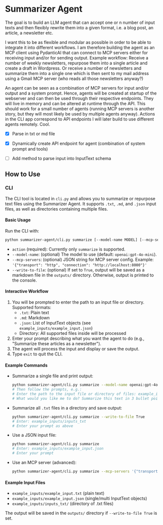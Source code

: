 # Summarizer Agent

The goal is to build an LLM agent that can accept one or n number of input texts and then flexibly rewrite them into a given format, i.e. a blog post, an article, a newsletter etc.

I want this to be as flexible and modular as possible in order to be able to integrate it into different workflows. I am therefore building the agent as an MCP client using PydanticAI that can connect to MCP servers either for receiving input and/or for sending output. Example workflow: Receive a number of weekly newsletters, repurpose them into a single article and create a draft in Wordpress. Or receive a number of newsletters and summarize them into a single one which is then sent to my mail address using a Gmail MCP server (who reads all those newsletters anyway?)

An agent can be seen as a combination of MCP servers for input and/or output and a system prompt. Hence, agents will be created at startup of the webserver and can then be used through their respective endpoints. They will live in memory and can be altered at runtime through the API. This should work for a small number of agents (running MCP servers is another story, but they will most likely be used by multiple agents anyway). Actions in the CLI app correspond to API endpoints I will later build to use different agents remotely. Cool.

- [x] Parse in txt or md file
- [x] Dynamically create API endpoint for agent (combination of system prompt and tools)
- [ ] Add method to parse input into InputText schema


## How to Use

### CLI

The CLI tool is located in `cli.py` and allows you to summarize or repurpose text files using the Summarizer Agent. It supports `.txt`, `.md`, and `.json` input files, as well as directories containing multiple files.

#### Basic Usage

Run the CLI with:

```bash
python summarizer-agent/cli.py summarize [--model-name MODEL] [--mcp-servers JSON] [--write-to-file True|False]
```

- `action` (required): Currently only `summarize` is supported.
- `--model-name`: (optional) The model to use (default: `openai:gpt-4o-mini`).
- `--mcp-servers`: (optional) JSON string for MCP server config. Example: `'{"transport": "http", "connection": "http://localhost:8000"}'`
- `--write-to-file`: (optional) If set to `True`, output will be saved as a markdown file in the `outputs/` directory. Otherwise, output is printed to the console.

#### Interactive Workflow

1. You will be prompted to enter the path to an input file or directory. Supported formats:
   - `.txt`: Plain text
   - `.md`: Markdown
   - `.json`: List of InputText objects (see `example_inputs/example_input.json`)
   - Directory: All supported files inside will be processed
2. Enter your prompt describing what you want the agent to do (e.g., "Summarize these articles as a newsletter").
3. The agent will process the input and display or save the output.
4. Type `exit` to quit the CLI.

#### Example Commands

- Summarize a single file and print output:
  ```bash
  python summarizer-agent/cli.py summarize --model-name openai:gpt-4o-mini
  # Then follow the prompts, e.g.:
  # Enter the path to the input file or directory of files: example_inputs/example_input.txt
  # What would you like me to do? Summarize this text in 3 bullet points.
  ```

- Summarize all `.txt` files in a directory and save output:
  ```bash
  python summarizer-agent/cli.py summarize --write-to-file True
  # Enter: example_inputs/inputs_txt
  # Enter your prompt as above
  ```

- Use a JSON input file:
  ```bash
  python summarizer-agent/cli.py summarize
  # Enter: example_inputs/example_input.json
  # Enter your prompt
  ```

- Use an MCP server (advanced):
  ```bash
  python summarizer-agent/cli.py summarize --mcp-servers '{"transport": "http", "connection": "http://localhost:8000"}'
  ```

#### Example Input Files
- `example_inputs/example_input.txt` (plain text)
- `example_inputs/example_input.json` (single/multi InputText objects)
- `example_inputs/inputs_txt/` (directory of .txt files)

The output will be saved in the `outputs/` directory if `--write-to-file True` is set.


